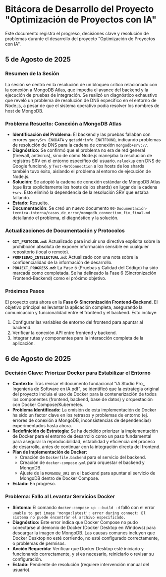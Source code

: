 # Bitácora de Desarrollo del Proyecto "Optimización de Proyectos con IA"

Este documento registra el progreso, decisiones clave y resolución de problemas durante el desarrollo del proyecto "Optimización de Proyectos con IA".

## 5 de Agosto de 2025

### Resumen de la Sesión

La sesión se centró en la resolución de un bloqueo crítico relacionado con la conexión a MongoDB Atlas, que impedía el avance del backend y la ejecución de pruebas de integración. Se realizó un diagnóstico exhaustivo que reveló un problema de resolución de DNS específico en el entorno de Node.js, a pesar de que el sistema operativo podía resolver los nombres de host de MongoDB.

### Problema Resuelto: Conexión a MongoDB Atlas

*   **Identificación del Problema:** El backend y las pruebas fallaban con errores `querySrv ENODATA` y `getaddrinfo ENOTFOUND`, indicando problemas de resolución de DNS para la cadena de conexión `mongodb+srv://`.
*   **Diagnóstico:** Se confirmó que el problema no era de red general (firewall, antivirus), sino de cómo Node.js manejaba la resolución de registros SRV en el entorno específico del usuario. `nslookup` con DNS de Google funcionó, y `Test-NetConnection` a los hosts de los shards también tuvo éxito, aislando el problema al entorno de ejecución de Node.js.
*   **Solución:** Se adoptó la cadena de conexión estándar de MongoDB Atlas (que lista explícitamente los hosts de los shards) en lugar de la cadena `+srv`. Esto eliminó la dependencia de la resolución SRV que estaba fallando.
*   **Estado:** Resuelto.
*   **Documentación:** Se creó un nuevo documento `00-Documentación-tecnica-interna/casos_de_error/mongodb_connection_fix_final.md` detallando el problema, el diagnóstico y la solución.

### Actualizaciones de Documentación y Protocolos

*   **`GIT_PROTOCOL.md`:** Actualizado para incluir una directiva explícita sobre la prohibición absoluta de exponer información sensible en cualquier repositorio (local o remoto).
*   **`PROPIEDAD_INTELECTUAL.md`:** Actualizado con una nota sobre la confidencialidad de la información de desarrollo.
*   **`PROJECT_PROGRESS.md`:** La Fase 5 (Pruebas y Calidad del Código) ha sido marcada como completada. Se ha delineado la Fase 6 (Sincronización Frontend-Backend) como el próximo objetivo.

### Próximos Pasos

El proyecto está ahora en la **Fase 6: Sincronización Frontend-Backend**. El objetivo principal es levantar la aplicación completa, asegurando la comunicación y funcionalidad entre el frontend y el backend. Esto incluye:

1.  Configurar las variables de entorno del frontend para apuntar al backend.
2.  Verificar la conexión API entre frontend y backend.
3.  Integrar rutas y componentes para la interacción completa de la aplicación.

## 6 de Agosto de 2025

### Decisión Clave: Priorizar Docker para Estabilizar el Entorno

*   **Contexto:** Tras revisar el documento fundacional "iA Studio Pro_ Ingeniería de Software en iA.pdf", se identificó que la estrategia original del proyecto incluía el uso de Docker para la contenerización de todos los componentes (frontend, backend, base de datos) y orquestación con Docker Compose/Kubernetes.
*   **Problema Identificado:** La omisión de esta implementación de Docker ha sido un factor clave en los retrasos y problemas de entorno (ej. errores de conexión a MongoDB, inconsistencias de dependencias) experimentados hasta ahora.
*   **Redefinición de Estrategia:** Se ha decidido priorizar la implementación de Docker para el entorno de desarrollo como un paso fundamental para asegurar la reproducibilidad, estabilidad y eficiencia del proceso de desarrollo, antes de continuar con la integración directa del frontend.
*   **Plan de Implementación de Docker:**
    *   Creación de `Dockerfile.backend` para el servicio del backend.
    *   Creación de `docker-compose.yml` para orquestar el backend y MongoDB.
    *   Ajuste de la `MONGODB_URI` en el backend para apuntar al servicio de MongoDB dentro de Docker Compose.
*   **Estado:** En progreso.

### Problema: Fallo al Levantar Servicios Docker

*   **Síntoma:** El comando `docker-compose up --build -d` falló con el error `unable to get image 'mongo:latest': error during connect: El sistema no puede encontrar el archivo especificado.`
*   **Diagnóstico:** Este error indica que Docker Compose no pudo conectarse al demonio de Docker (Docker Desktop en Windows) para descargar la imagen de MongoDB. Las causas comunes incluyen que Docker Desktop no esté corriendo, no esté configurado correctamente, o problemas de permisos.
*   **Acción Requerida:** Verificar que Docker Desktop esté iniciado y funcionando correctamente, y si es necesario, reiniciarlo o revisar su configuración.
*   **Estado:** Pendiente de resolución (requiere intervención manual del usuario).